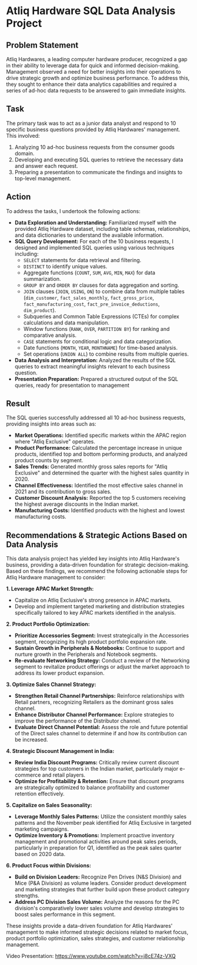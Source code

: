 # Atliq Hardware SQL Data Analysis Project

## Problem Statement

Atliq Hardwares, a leading computer hardware producer, recognized a gap in their ability to leverage data for quick and informed decision-making.  Management observed a need for better insights into their operations to drive strategic growth and optimize business performance.  To address this, they sought to enhance their data analytics capabilities and required a series of ad-hoc data requests to be answered to gain immediate insights.

## Task

The primary task was to act as a junior data analyst and respond to 10 specific business questions provided by Atliq Hardwares' management. This involved:

1.  Analyzing 10 ad-hoc business requests from the consumer goods domain.
2.  Developing and executing SQL queries to retrieve the necessary data and answer each request.
3.  Preparing a presentation to communicate the findings and insights to top-level management.

## Action

To address the tasks, I undertook the following actions:

*   **Data Exploration and Understanding:**  Familiarized myself with the provided Atliq Hardware dataset, including table schemas, relationships, and data dictionaries to understand the available information.
*   **SQL Query Development:** For each of the 10 business requests, I designed and implemented SQL queries using various techniques including:
    *   `SELECT` statements for data retrieval and filtering.
    *   `DISTINCT` to identify unique values.
    *   Aggregate functions (`COUNT`, `SUM`, `AVG`, `MIN`, `MAX`) for data summarization.
    *   `GROUP BY` and `ORDER BY` clauses for data aggregation and sorting.
    *   `JOIN` clauses (`JOIN`, `USING`, `ON`) to combine data from multiple tables (`dim_customer`, `fact_sales_monthly`, `fact_gross_price`, `fact_manufacturing_cost`, `fact_pre_invoice_deductions`, `dim_product`).
    *   Subqueries and Common Table Expressions (CTEs) for complex calculations and data manipulation.
    *   Window functions (`RANK`, `OVER`, `PARTITION BY`) for ranking and comparative analysis.
    *   `CASE` statements for conditional logic and data categorization.
    *   Date functions (`MONTH`, `YEAR`, `MONTHNAME`) for time-based analysis.
    *   Set operations (`UNION ALL`) to combine results from multiple queries.
*   **Data Analysis and Interpretation:** Analyzed the results of the SQL queries to extract meaningful insights relevant to each business question.
*   **Presentation Preparation:**  Prepared a structured output of the SQL queries, ready for presentation to management

## Result

The SQL queries successfully addressed all 10 ad-hoc business requests, providing insights into areas such as:

*   **Market Operations:** Identified specific markets within the APAC region where "Atliq Exclusive" operates.
*   **Product Performance:** Calculated the percentage increase in unique products, identified top and bottom performing products, and analyzed product counts by segment.
*   **Sales Trends:**  Generated monthly gross sales reports for "Atliq Exclusive" and determined the quarter with the highest sales quantity in 2020.
*   **Channel Effectiveness:** Identified the most effective sales channel in 2021 and its contribution to gross sales.
*   **Customer Discount Analysis:**  Reported the top 5 customers receiving the highest average discounts in the Indian market.
*   **Manufacturing Costs:**  Identified products with the highest and lowest manufacturing costs.

## Recommendations & Strategic Actions Based on Data Analysis

This data analysis project has yielded key insights into Atliq Hardware's business, providing a data-driven foundation for strategic decision-making.  Based on these findings, we recommend the following actionable steps for Atliq Hardware management to consider:

**1. Leverage APAC Market Strength:**

*   Capitalize on Atliq Exclusive's strong presence in APAC markets.
*   Develop and implement targeted marketing and distribution strategies specifically tailored to key APAC markets identified in the analysis.

**2. Product Portfolio Optimization:**

*   **Prioritize Accessories Segment:**  Invest strategically in the Accessories segment, recognizing its high product portfolio expansion rate.
*   **Sustain Growth in Peripherals & Notebooks:** Continue to support and nurture growth in the Peripherals and Notebook segments.
*   **Re-evaluate Networking Strategy:**  Conduct a review of the Networking segment to revitalize product offerings or adjust the market approach to address its lower product expansion.

**3. Optimize Sales Channel Strategy:**

*   **Strengthen Retail Channel Partnerships:** Reinforce relationships with Retail partners, recognizing Retailers as the dominant gross sales channel.
*   **Enhance Distributor Channel Performance:** Explore strategies to improve the performance of the Distributor channel.
*   **Evaluate Direct Channel Potential:**  Assess the role and future potential of the Direct sales channel to determine if and how its contribution can be increased.

**4. Strategic Discount Management in India:**

*   **Review India Discount Programs:** Critically review current discount strategies for top customers in the Indian market, particularly major e-commerce and retail players.
*   **Optimize for Profitability & Retention:** Ensure that discount programs are strategically optimized to balance profitability and customer retention effectively.

**5. Capitalize on Sales Seasonality:**

*   **Leverage Monthly Sales Patterns:** Utilize the consistent monthly sales patterns and the November peak identified for Atliq Exclusive in targeted marketing campaigns.
*   **Optimize Inventory & Promotions:** Implement proactive inventory management and promotional activities around peak sales periods, particularly in preparation for Q1, identified as the peak sales quarter based on 2020 data.

**6. Product Focus within Divisions:**

*   **Build on Division Leaders:**  Recognize Pen Drives (N&S Division) and Mice (P&A Division) as volume leaders. Consider product development and marketing strategies that further build upon these product category strengths.
*   **Address PC Division Sales Volume:** Analyze the reasons for the PC division's comparatively lower sales volume and develop strategies to boost sales performance in this segment.

These insights provide a data-driven foundation for Atliq Hardwares' management to make informed strategic decisions related to market focus, product portfolio optimization, sales strategies, and customer relationship management.

Video Presentation: https://www.youtube.com/watch?v=j8cE74z-VXQ
